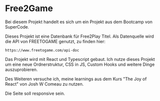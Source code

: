 # Free2Game

Bei diesem Projekt handelt es sich um ein Projekt aus dem Bootcamp von SuperCode.

Dieses Projekt ist eine Datenbank für Free2Play Titel.
Als Datenquelle wird die API von FREETOGAME genutzt, zu finden hier: 

    https://www.freetogame.com/api-doc

Das Projekt wird mit React und Typescript gebaut. Ich nutze dieses Projekt um eine neue Ordnerstruktur, CSS in JS, Custom Hooks und weitere Dinge auszuprobieren.

Des Weiteren versuche ich, meine learnings aus dem Kurs "The Joy of React" von Josh W Comeau zu nutzen.

Die Seite soll responsive sein.

